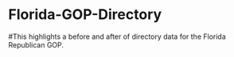 # Florida-GOP-Directory

#This highlights a before and after of directory data for the Florida Republican GOP. 

